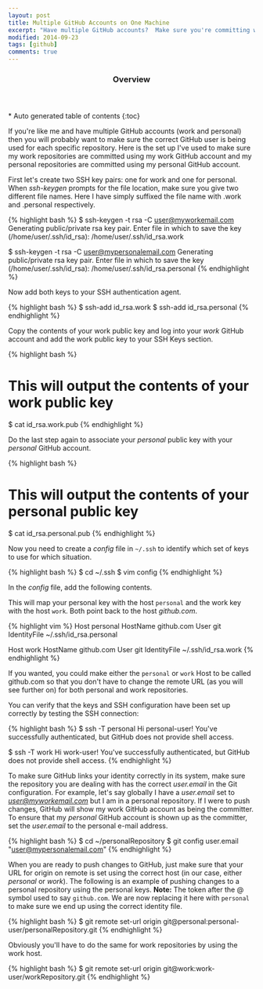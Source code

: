 ```yaml
---
layout: post
title: Multiple GitHub Accounts on One Machine
excerpt: "Have multiple GitHub accounts?  Make sure you're committing with the correct GitHub account."
modified: 2014-09-23
tags: [github]
comments: true
---
```


<section id="table-of-contents" class="toc">
  <header>
    <h3>Overview</h3>
  </header>
<div id="drawer" markdown="1">
*  Auto generated table of contents
{:toc}
</div>
</section><!-- /#table-of-contents -->

If you're like me and have multiple GitHub accounts (work and personal) then you will probably want to make sure the correct GitHub user is being used for each specific repository.  Here is the set up I've used to make sure my work repositories are committed using my work GitHub account and my personal repositories are committed using my personal GitHub account.

First let's create two SSH key pairs: one for work and one for personal.  When *ssh-keygen* prompts for the file location, make sure you give two different file names.  Here I have simply suffixed the file name with .work and .personal respectively.

{% highlight bash %}
$ ssh-keygen -t rsa -C user@myworkemail.com
Generating public/private rsa key pair.
Enter file in which to save the key (/home/user/.ssh/id_rsa): /home/user/.ssh/id_rsa.work

$ ssh-keygen -t rsa -C user@mypersonalemail.com
Generating public/private rsa key pair.
Enter file in which to save the key (/home/user/.ssh/id_rsa): /home/user/.ssh/id_rsa.personal
{% endhighlight %}

Now add both keys to your SSH authentication agent.

{% highlight bash %}
$ ssh-add id_rsa.work
$ ssh-add id_rsa.personal
{% endhighlight %}

Copy the contents of your work public key and log into your *work* GitHub account and add the work public key to your SSH Keys section.

{% highlight bash %}
# This will output the contents of your work public key
$ cat id_rsa.work.pub
{% endhighlight %}

Do the last step again to associate your *personal* public key with your *personal* GitHub account.

{% highlight bash %}
# This will output the contents of your personal public key
$ cat id_rsa.personal.pub
{% endhighlight %}

Now you need to create a *config* file in ```~/.ssh``` to identify which set of keys to use for which situation.

{% highlight bash %}
$ cd ~/.ssh
$ vim config
{% endhighlight %}

In the *config* file, add the following contents.  

This will map your personal key with the host ```personal``` and the work key with the host ```work```.  Both point back to the host *github.com*.

{% highlight vim %}
Host personal
   HostName github.com
   User git
   IdentityFile ~/.ssh/id_rsa.personal

Host work
   HostName github.com
   User git
   IdentityFile ~/.ssh/id_rsa.work
{% endhighlight %}

If you wanted, you could make either the ```personal``` or ```work``` Host to be called github.com so that you don't have to change the remote URL (as you will see further on) for both personal and work repositories.

You can verify that the keys and SSH configuration have been set up correctly by testing the SSH connection:

{% highlight bash %}
$ ssh -T personal
Hi personal-user! You've successfully authenticated, but GitHub does not provide shell access.

$ ssh -T work
Hi work-user! You've successfully authenticated, but GitHub does not provide shell access.
{% endhighlight %}

To make sure GitHub links your identity correctly in its system, make sure the repository you are dealing with has the correct *user.email* in the Git configuration.  For example, let's say globally I have a *user.email* set to *user@myworkemail.com* but I am in a personal repository.  If I were to push changes, GitHub will show my work GitHub account as being the committer.  To ensure that my *personal* GitHub account is shown up as the committer, set the *user.email* to the personal e-mail address.

{% highlight bash %}
$ cd ~/personalRepository
$ git config user.email "user@mypersonalemail.com"
{% endhighlight %}

When you are ready to push changes to GitHub, just make sure that your URL for origin on remote is set using the correct host (in our case, either *personal* or *work*).  The following is an example of pushing changes to a personal repository using the personal keys.  **Note:** The token after the @ symbol used to say ```github.com```.  We are now replacing it here with ```personal``` to make sure we end up using the correct identity file.

{% highlight bash %}
$ git remote set-url origin git@personal:personal-user/personalRepository.git
{% endhighlight %}

Obviously you'll have to do the same for work repositories by using the work host.

{% highlight bash %}
$ git remote set-url origin git@work:work-user/workRepository.git
{% endhighlight %}